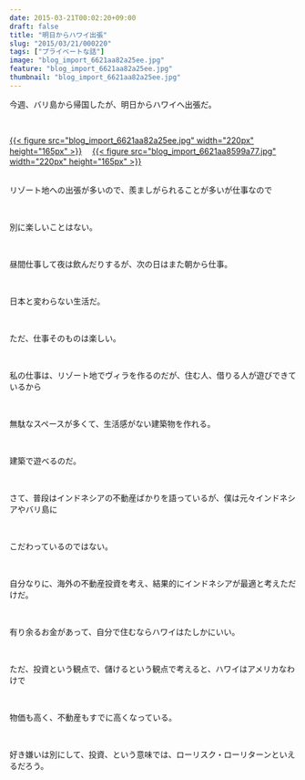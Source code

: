 ```yaml
---
date: 2015-03-21T00:02:20+09:00
draft: false
title: "明日からハワイ出張"
slug: "2015/03/21/000220"
tags: ["プライベートな話"]
image: "blog_import_6621aa82a25ee.jpg"
feature: "blog_import_6621aa82a25ee.jpg"
thumbnail: "blog_import_6621aa82a25ee.jpg"
---
```

<p>今週、バリ島から帰国したが、明日からハワイへ出張だ。</p><br/><p><a href="blog_import_6621aa840ce2c.jpg">{{< figure src="blog_import_6621aa82a25ee.jpg" width="220px" height="165px" >}}</a> 　<a href="blog_import_6621aa86ee14c.jpg">{{< figure src="blog_import_6621aa8599a77.jpg" width="220px" height="165px" >}}</a> <br/><br/></p><p>リゾート地への出張が多いので、羨ましがられることが多いが仕事なので</p><br/><p>別に楽しいことはない。</p><br/><p>昼間仕事して夜は飲んだりするが、次の日はまた朝から仕事。</p><br/><p>日本と変わらない生活だ。</p><br/><p>ただ、仕事そのものは楽しい。</p><br/><p>私の仕事は、リゾート地でヴィラを作るのだが、住む人、借りる人が遊びできているから</p><br/><p>無駄なスペースが多くて、生活感がない建築物を作れる。</p><br/><p>建築で遊べるのだ。</p><br/><p>さて、普段はインドネシアの不動産ばかりを語っているが、僕は元々インドネシアやバリ島に</p><br/><p>こだわっているのではない。</p><br/><p>自分なりに、海外の不動産投資を考え、結果的にインドネシアが最適と考えただけだ。</p><br/><p>有り余るお金があって、自分で住むならハワイはたしかにいい。</p><br/><p>ただ、投資という観点で、儲けるという観点で考えると、ハワイはアメリカなわけで</p><br/><p>物価も高く、不動産もすでに高くなっている。</p><br/><p>好き嫌いは別にして、投資、という意味では、ローリスク・ローリターンといえるだろう。</p>

